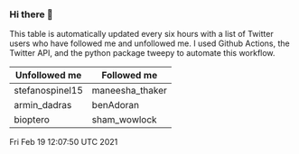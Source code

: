 ### Hi there 👋

This table is automatically updated every six hours with a list of Twitter users who have followed me and unfollowed me. I used Github Actions, the Twitter API, and the python package tweepy to automate this workflow.

| Unfollowed me |  Followed me |
| --- | --- |
|stefanospinel15|maneesha_thaker|
|armin_dadras|benAdoran|
|bioptero|sham_wowlock|
Fri Feb 19 12:07:50 UTC 2021
